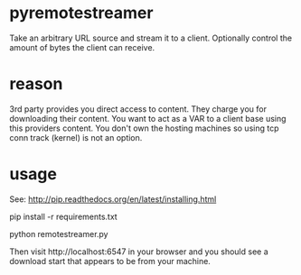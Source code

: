 pyremotestreamer
================

Take an arbitrary URL source and stream it to a client. Optionally control the
amount of bytes the client can receive.

reason
======

3rd party provides you direct access to content. They charge you for downloading their content.
You want to act as a VAR to a client base using this providers content.
You don't own the hosting machines so using tcp conn track (kernel) is not an option.

usage
=====
See: http://pip.readthedocs.org/en/latest/installing.html

pip install -r requirements.txt
  
python remotestreamer.py

Then visit http://localhost:6547 in your browser and you should see a download start that appears to be from your machine.
